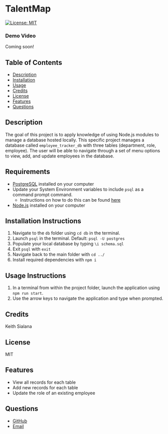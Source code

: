 # TalentMap
[![License: MIT](https://img.shields.io/badge/License-MIT-yellow.svg)](https://opensource.org/licenses/MIT)

### Demo Video
Coming soon!

## Table of Contents
- [Description](#Description)
- [Installation](#Installation-Instructions)
- [Usage](#Usage-Instructions)
- [Credits](#Credits)
- [License](#License)
- [Features](#Features)
- [Questions](#Questions)

## Description
The goal of this project is to apply knowledge of using Node.js modules to manage a database hosted locally. This specific project manages a database called `employee_tracker_db` with three tables (department, role, employee). The user will be able to navigate through a set of menu options to view, add, and update employees in the database.

## Requirements
- [PostgreSQL](https://www.postgresql.org/download/) installed on your computer
- Update your System Environment variables to include `psql` as a command prompt command.
    - Instructions on how to do this can be found [here](https://sqlbackupandftp.com/blog/setting-windows-path-for-postgres-tools/)
- [Node.js](https://nodejs.org/en/download/prebuilt-installer/current) installed on your computer

## Installation Instructions
1. Navigate to the `db` folder using `cd db` in the terminal.
2. Launch `psql` in the terminal. Default: `psql -U postgres`
3. Populate your local database by typing `\i schema.sql`
4. Exit `psql` with `exit`
5. Navigate back to the main folder with `cd ../`
6. Install required dependencies with `npm i`

## Usage Instructions
1. In a terminal from within the project folder, launch the application using `npm run start`.
2. Use the arrow keys to navigate the application and type when prompted.

## Credits
Keith Sialana

## License
MIT

## Features
- View all records for each table
- Add new records for each table
- Update the role of an existing employee

## Questions
- [GitHub](https://github.com/keithrsialana)
- [Email](mailto:keith.sialana@hotmail.com)
